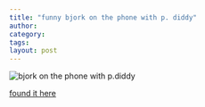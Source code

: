 ```yaml
---
title: "funny bjork on the phone with p. diddy"
author:
category: 
tags: 
layout: post
---
```

<img src="http://www.sashafrerejones.com/bjorkdiddy.gif" alt="bjork on the phone with p.diddy" />

<a href="http://www.sashafrerejones.com/2007/02/quoting_not_restricted_to_book.html">found it here</a>

